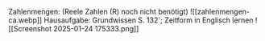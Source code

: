 Zahlenmengen: (Reele Zahlen (R) noch nicht benötigt)
![[zahlenmengen-ca.webp]]
Hausaufgabe:
Grundwissen S. 132´; Zeitform in Englisch lernen
![[Screenshot 2025-01-24 175333.png]]